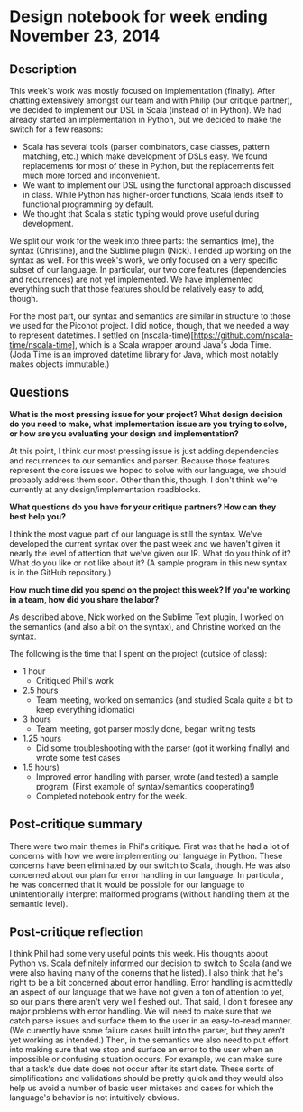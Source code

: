 # Design notebook for week ending November 23, 2014

## Description

This week's work was mostly focused on implementation (finally). After chatting extensively amongst our team and with Philip (our critique partner), we decided to implement our DSL in Scala (instead of in Python). We had already started an implementation in Python, but we decided to make the switch for a few reasons:
* Scala has several tools (parser combinators, case classes, pattern matching, etc.) which make development of DSLs easy. We found replacements for most of these in Python, but the replacements felt much more forced and inconvenient.
* We want to implement our DSL using the functional approach discussed in class. While Python has higher-order functions, Scala lends itself to functional programming by default.
* We thought that Scala's static typing would prove useful during development.

We split our work for the week into three parts: the semantics (me), the syntax (Christine), and the Sublime plugin (Nick). I ended up working on the syntax as well. For this week's work, we only focused on a very specific subset of our language. In particular, our two core features (dependencies and recurrences) are not yet implemented. We have implemented everything such that those features should be relatively easy to add, though.

For the most part, our syntax and semantics are similar in structure to those we used for the Piconot project. I did notice, though, that we needed a way to represent datetimes. I settled on (nscala-time)[https://github.com/nscala-time/nscala-time], which is a Scala wrapper around Java's Joda Time. (Joda Time is an improved datetime library for Java, which most notably makes objects immutable.)


## Questions

**What is the most pressing issue for your project? What design decision do
you need to make, what implementation issue are you trying to solve, or how
are you evaluating your design and implementation?**

At this point, I think our most pressing issue is just adding dependencies and recurrences to our
semantics and parser. Because those features represent the core issues we hoped to solve with our
language, we should probably address them soon. Other than this, though, I don't think we're
currently at any design/implementation roadblocks.


**What questions do you have for your critique partners? How can they best help
you?**

I think the most vague part of our language is still the syntax. We've developed the current syntax over the past week and we haven't given it nearly the level of attention that we've given our IR. What do you think of it? What do you like or not like about it? (A sample program in this new syntax is in the GitHub repository.)

**How much time did you spend on the project this week? If you're working in a
team, how did you share the labor?**

As described above, Nick worked on the Sublime Text plugin, I worked on the semantics (and also a bit on the syntax), and Christine worked on the syntax.

The following is the time that I spent on the project (outside of class):

* 1 hour
   * Critiqued Phil's work
* 2.5 hours
   * Team meeting, worked on semantics (and studied Scala quite a bit to keep everything idiomatic)
* 3 hours
   * Team meeting, got parser mostly done, began writing tests
* 1.25 hours
   * Did some troubleshooting with the parser (got it working finally) and wrote some test cases
* 1.5 hours)
   * Improved error handling with parser, wrote (and tested) a sample program. (First example of syntax/semantics cooperating!)
   * Completed notebook entry for the week.

## Post-critique summary

There were two main themes in Phil's critique. First was that he had a lot of concerns with how we were implementing our language in Python. These concerns have been eliminated by our switch to Scala, though. He was also concerned about our plan for error handling in our language. In particular, he was concerned that it would be possible for our language to unintentionally interpret malformed programs (without handling them at the semantic level).

## Post-critique reflection

I think Phil had some very useful points this week. His thoughts about Python vs. Scala definitely informed our decision to switch to Scala (and we were also having many of the conerns that he listed). I also think that he's right to be a bit concerned about error handling. Error handling is admittedly an aspect of our language that we have not given a ton of attention to yet, so our plans there aren't very well fleshed out. That said, I don't foresee any major problems with error handling. We will need to make sure that we catch parse issues and surface them to the user in an easy-to-read manner. (We currently have some failure cases built into the parser, but they aren't yet working as intended.) Then, in the semantics we also need to put effort into making sure that we stop and surface an error to the user when an impossible or confusing situation occurs. For example, we can make sure that a task's due date does not occur after its start date. These sorts of simplifications and validations should be pretty quick and they would also help us avoid a number of basic user mistakes and cases for which the language's behavior is not intuitively obvious.
